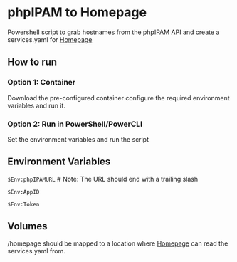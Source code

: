 # phpIPAM to Homepage
Powershell script to grab hostnames from the phpIPAM API and create a services.yaml for [Homepage](https://gethomepage.dev/)

## How to run

### Option 1: Container

Download the pre-configured container configure the required environment variables and run it.

### Option 2: Run in PowerShell/PowerCLI

Set the environment variables and run the script

## Environment Variables

`$Env:phpIPAMURL`         # Note: The URL should end with a trailing slash

`$Env:AppID`

`$Env:Token`

## Volumes

/homepage should be mapped to a location where [Homepage](https://gethomepage.dev/) can read the services.yaml from.

